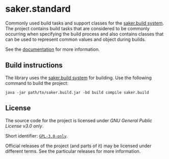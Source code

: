 # saker.standard

Commonly used build tasks and support classes for the [saker.build system](https://saker.build). The project contains build tasks that are considered to be commonly occurring when specifying the build process and also contains classes that can be used to represent common values and object during builds.

See the [documentation](https://saker.build/saker.standard/doc/) for more information.

## Build instructions

The library uses the [saker.build system](https://saker.build) for building. Use the following command to build the project:

```
java -jar path/to/saker.build.jar -bd build compile saker.build
```

## License

The source code for the project is licensed under *GNU General Public License v3.0 only*.

Short identifier: [`GPL-3.0-only`](https://spdx.org/licenses/GPL-3.0-only.html).

Official releases of the project (and parts of it) may be licensed under different terms. See the particular releases for more information.
